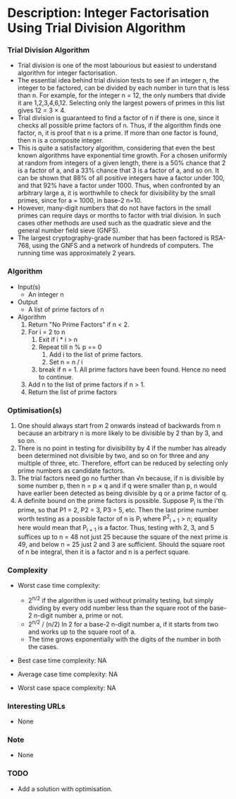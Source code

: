 # Description: Integer Factorisation Using Trial Division Algorithm

### Trial Division Algorithm
- Trial division is one of the most labourious but easiest to understand algorithm for integer factorisation.
- The essential idea behind trial division tests to see if an integer n, the integer to be factored, can be divided by
  each number in turn that is less than n. For example, for the integer n = 12, the only numbers that divide it are
  1,2,3,4,6,12. Selecting only the largest powers of primes in this list gives 12 = 3 × 4.
- Trial division is guaranteed to find a factor of n if there is one, since it checks all possible prime factors of n.
  Thus, if the algorithm finds one factor, n, it is proof that n is a prime. If more than one factor is found, then n
  is a composite integer.
- This is quite a satisfactory algorithm, considering that even the best known algorithms have exponential time growth.
  For a chosen uniformly at random from integers of a given length, there is a 50% chance that 2 is a factor of a, and
  a 33% chance that 3 is a factor of a, and so on. It can be shown that 88% of all positive integers have a factor under
  100, and that 92% have a factor under 1000. Thus, when confronted by an arbitrary large a, it is worthwhile to check
  for divisibility by the small primes, since for a = 1000, in base-2 n=10.
- However, many-digit numbers that do not have factors in the small primes can require days or months to factor with
  trial division. In such cases other methods are used such as the quadratic sieve and the general number field sieve
  (GNFS).
- The largest cryptography-grade number that has been factored is RSA-768, using the GNFS and a network of hundreds of
  computers. The running time was approximately 2 years.

### Algorithm
* Input(s)
    - An integer n
* Output
    - A list of prime factors of n
* Algorithm
    1. Return "No Prime Factors" if n < 2.
    2. For i = 2 to n
        1. Exit if i * i > n
        2. Repeat till n % p == 0
            1. Add i to the list of prime factors.
            2. Set n = n / i
        3. break if n = 1. All prime factors have been found. Hence no need to continue.
    3. Add n to the list of prime factors if n > 1.
    4. Return the list of prime factors

### Optimisation(s)
1. One should always start from 2 onwards instead of backwards from n because an arbitrary n is more likely to be
   divisible by 2 than by 3, and so on.
2. There is no point in testing for divisibility by 4 if the number has already been determined not divisible by two,
   and so on for three and any multiple of three, etc. Therefore, effort can be reduced by selecting only prime numbers
   as candidate factors.
3. The trial factors need go no further than  √n because, if n is divisible by some number p, then n = p × q and if q
   were smaller than p, n would have earlier been detected as being divisible by q or a prime factor of q.
4. A definite bound on the prime factors is possible. Suppose P<sub>i</sub> is the i'th prime, so that P1 = 2, P2 = 3,
   P3 = 5, etc. Then the last prime number worth testing as a possible factor of n is P<sub>i</sub> where
   P<sup>2</sup><sub>i + 1</sub> > n; equality here would mean that P<sub>i + 1</sub> is a factor. Thus, testing with
   2, 3, and 5 suffices up to n = 48 not just 25 because the square of the next prime is 49, and below n = 25 just 2 and
   3 are sufficient. Should the square root of n be integral, then it is a factor and n is a perfect square.

### Complexity
- Worst case time complexity:
    - 2<sup>n/2</sup> if the algorithm is used without primality testing, but simply dividing by every odd number less
      than the square root of the base-2 n-digit number a, prime or not.
    - 2<sup>n/2</sup> / (n/2) ln 2 for a base-2 n-digit number a, if it starts from two and works up to the square root
      of a.
    - The time grows exponentially with the digits of the number in both the cases.
- Best case time complexity: NA
- Average case time complexity: NA

- Worst case space complexity: NA

### Interesting URLs
- None

### Note
- None

### TODO
- Add a solution with optimisation.

